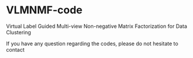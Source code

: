 # VLMNMF-code
Virtual Label Guided Multi-view Non-negative  Matrix Factorization for Data Clustering

If you have any question regarding the codes, please do not hesitate to contact
